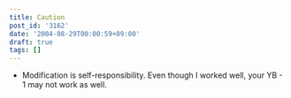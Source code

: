 ```yaml
---
title: Caution
post_id: '3162'
date: '2004-08-29T00:00:59+09:00'
draft: true
tags: []
---
```


*   Modification is self-responsibility. Even though I worked well, your YB - 1 may not work as well.
